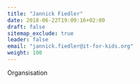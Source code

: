 ```yaml
---
title: "Jannick Fiedler"
date: 2018-06-22T19:09:16+02:00
draft: false
sitemap_exclude: true
leader: false
email: "jannick.fiedler@it-for-kids.org"
weight: 100
---
```


Organsisation
